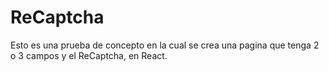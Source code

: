 # ReCaptcha
Esto es una prueba de concepto en la cual se crea una pagina que tenga 2 o 3 campos y el ReCaptcha, en React.
